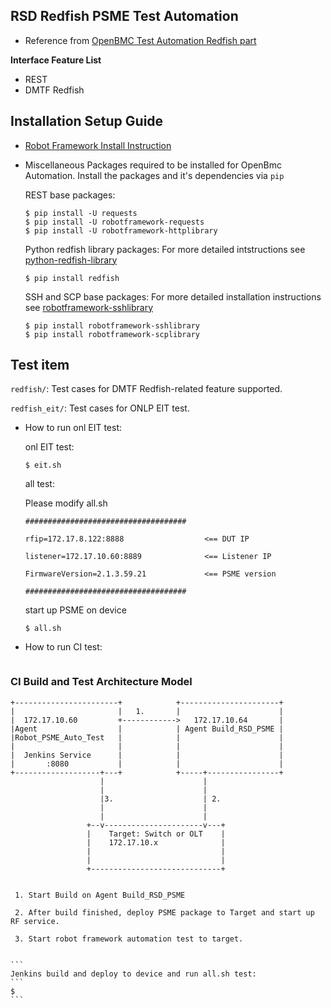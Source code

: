 ## RSD Redfish PSME Test Automation ##
* Reference from [OpenBMC Test Automation Redfish part](https://github.com/openbmc/openbmc-test-automation)

**Interface Feature List**
* REST
* DMTF Redfish

## Installation Setup Guide ##

* [Robot Framework Install Instruction](https://github.com/robotframework/robotframework/blob/master/INSTALL.rst)

* Miscellaneous
Packages required to be installed for OpenBmc Automation.
Install the packages and it's dependencies via `pip`

    REST base packages:
    ```
    $ pip install -U requests
    $ pip install -U robotframework-requests
    $ pip install -U robotframework-httplibrary
    ```

    Python redfish library packages:
    For more detailed intstructions see [python-redfish-library](https://github.com/DMTF/python-redfish-library)
    ```
    $ pip install redfish
    ```

    SSH and SCP base packages:
    For more detailed installation instructions see [robotframework-sshlibrary](https://pypi.python.org/pypi/robotframework-sshlibrary)
    ```
    $ pip install robotframework-sshlibrary
    $ pip install robotframework-scplibrary
    ```

## Test item ##

`redfish/`:  Test cases for DMTF Redfish-related feature supported.

`redfish_eit/`: Test cases for ONLP EIT test.

* How to run onl EIT test:

    onl EIT test:
    ```
    $ eit.sh
    ```

    all test:
    
    Please modify all.sh
    
     ```
    ####################################

    rfip=172.17.8.122:8888                  <== DUT IP 

    listener=172.17.10.60:8889              <== Listener IP

    FirmwareVersion=2.1.3.59.21             <== PSME version

    ####################################

    ```   
    start up PSME on device
    
    ```
    $ all.sh
    ```
* How to run CI test:
    ```
### CI Build and Test Architecture Model

```
+-----------------------+            +----------------------+
|                       |   1.       |                      |
|  172.17.10.60         +------------>   172.17.10.64       |
|Agent                  |            | Agent Build_RSD_PSME |
|Robot_PSME_Auto_Test   |            |                      |
|                       |            |                      |
|  Jenkins Service      |            |                      |
|       :8080           |            |                      |
+-------------------+---+            +-----+----------------+
                    |                      |
                    |                      |
                    |3.                    | 2.
                    |                      |
                    |                      |
                 +--v----------------------v---+
                 |    Target: Switch or OLT    |
                 |    172.17.10.x              |
                 |                             |
                 |                             |
                 +-----------------------------+


 1. Start Build on Agent Build_RSD_PSME

 2. After build finished, deploy PSME package to Target and start up RF service.

 3. Start robot framework automation test to target.


```    
    ```
    Jenkins build and deploy to device and run all.sh test:
    ```
    $ 
    ```
